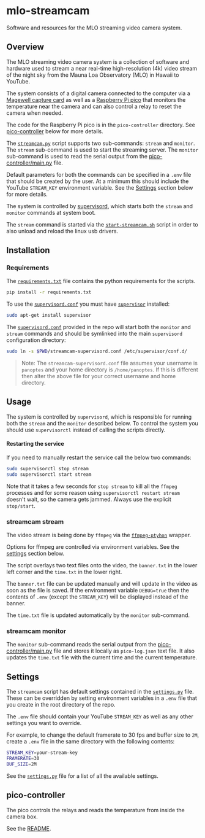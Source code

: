 # mlo-streamcam

Software and resources for the MLO streaming video camera system.

## Overview

The MLO streaming video camera system is a collection of software and hardware
used to stream a near real-time high-resolution (4k) video stream of the night
sky from the Mauna Loa Observatory (MLO) in Hawaii to YouTube.

The system consists of a digital camera connected to the computer via a [Magewell
capture card](https://www.magewell.com/products/usb-capture-hdmi-4k-plus) as well as a
[Raspberry Pi pico](https://www.raspberrypi.com/products/raspberry-pi-pico/) that monitors the temperature near the
camera and can also control a relay to reset the camera when needed.

The code for the Raspberry Pi pico is in the `pico-controller` directory. See [pico-controller](#pico-controller) below
for more details.

The [`streamcam.py`](streamcam.py) script supports two sub-commands: `stream` and `monitor`.
The `stream` sub-command is used to start the streaming server. The `monitor` sub-command
is used to read the serial output from the [pico-controller/main.py](pico-controller/main.py) file.

Default parameters for both the commands can be specified in a `.env` file that should be created by the user. At a
minimum this should include the YouTube `STREAM_KEY` environment variable. See the [Settings](#settings)
section below for more details.

The system is controlled by [supervisord](http://supervisord.org/), which starts both the
`stream` and `monitor` commands at system boot.

The `stream` command is started via the [`start-streamcam.sh`](start-streamcam.sh) script in order to also unload and
reload the linux usb drivers.

## Installation

### Requirements

The [`requirements.txt`](requirements.txt) file contains the python requirements for the scripts.

```bash
pip install -r requirements.txt
```

To use the [`supervisord.conf`](supervisord.conf) you must have [`supervisor`](http://supervisord.org/) installed:

```bash
sudo apt-get install supervisor
```

The [`supervisord.conf`](supervisord.conf) provided in the repo will start both the `monitor` and `stream` commands and
should be symlinked into the main `supervisord` configuration directory:

```bash
sudo ln -s $PWD/streamcam-supervisord.conf /etc/supervisor/conf.d/
```

> Note: The `streamcam-supervisord.conf` file assumes your username is `panoptes` and your home directory is `/home/panoptes`. If this is different then alter the above file for your correct username and home directory.

## Usage

The system is controlled by `supervisord`, which is responsible for running both the `stream` and the `monitor` described below. To control the system you should use `supervisorctl` instead of calling the scripts directly.

#### Restarting the service

If you need to manually restart the service call the below two commands:

```bash
sudo supervisorctl stop stream
sudo supervisorctl start stream
```

Note that it takes a few seconds for `stop stream` to kill all the `ffmpeg` processes and for some reason using `supervisorctl restart stream` doesn't wait, so the camera gets jammed.  Always use the explicit `stop/start`.


### streamcam stream

The video stream is being done by `ffmpeg` via the [`ffmpeg-ptyhon`](https://github.com/kkroening/ffmpeg-python)
wrapper.

Options for ffmpeg are controlled via environment variables. See the [settings](#settings) section below.

The script overlays two text files onto the video, the `banner.txt` in the lower
left corner and the `time.txt` in the lower right.

The `banner.txt` file can be updated manually and will update in the video as soon as the file is saved. If the
environment variable `DEBUG=true` then the contents of `.env` (except the `STREAM_KEY`) will be displayed instead of the banner.

The `time.txt` file is updated automatically by the `monitor` sub-command.

### streamcam monitor

The `monitor` sub-command reads the serial output from the [pico-controller/main.py](pico-controller/main.py) file and
stores it locally as `pico-log.json` text file. It also updates the `time.txt` file with the current time and the
current temperature.

## Settings

<a name="settings"></a>

The `streamcam` script has default settings contained in the [`settings.py`](settings.py) file. These can be
overridden by setting environment variables in a `.env` file that you create in the root directory of the repo.

The `.env` file should contain your YouTube `STREAM_KEY` as well as any other settings you want to override.

For example, to change the default framerate to 30 fps and buffer size to `2M`, create a `.env` file in the same
directory with the following contents:

```bash
STREAM_KEY=your-stream-key
FRAMERATE=30
BUF_SIZE=2M
```

See the [`settings.py`](settings.py) file for a list of all the available settings.

## pico-controller

The pico controls the relays and reads the temperature from inside the camera box.

See the [README](pico-controller/README.md).
